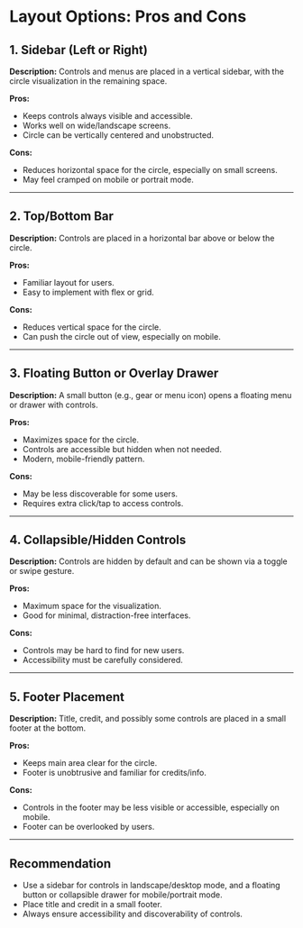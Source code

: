 # Layout Options: Pros and Cons

## 1. Sidebar (Left or Right)
**Description:** Controls and menus are placed in a vertical sidebar, with the circle visualization in the remaining space.

**Pros:**
- Keeps controls always visible and accessible.
- Works well on wide/landscape screens.
- Circle can be vertically centered and unobstructed.

**Cons:**
- Reduces horizontal space for the circle, especially on small screens.
- May feel cramped on mobile or portrait mode.

---

## 2. Top/Bottom Bar
**Description:** Controls are placed in a horizontal bar above or below the circle.

**Pros:**
- Familiar layout for users.
- Easy to implement with flex or grid.

**Cons:**
- Reduces vertical space for the circle.
- Can push the circle out of view, especially on mobile.

---

## 3. Floating Button or Overlay Drawer
**Description:** A small button (e.g., gear or menu icon) opens a floating menu or drawer with controls.

**Pros:**
- Maximizes space for the circle.
- Controls are accessible but hidden when not needed.
- Modern, mobile-friendly pattern.

**Cons:**
- May be less discoverable for some users.
- Requires extra click/tap to access controls.

---

## 4. Collapsible/Hidden Controls
**Description:** Controls are hidden by default and can be shown via a toggle or swipe gesture.

**Pros:**
- Maximum space for the visualization.
- Good for minimal, distraction-free interfaces.

**Cons:**
- Controls may be hard to find for new users.
- Accessibility must be carefully considered.

---

## 5. Footer Placement
**Description:** Title, credit, and possibly some controls are placed in a small footer at the bottom.

**Pros:**
- Keeps main area clear for the circle.
- Footer is unobtrusive and familiar for credits/info.

**Cons:**
- Controls in the footer may be less visible or accessible, especially on mobile.
- Footer can be overlooked by users.

---

## Recommendation
- Use a sidebar for controls in landscape/desktop mode, and a floating button or collapsible drawer for mobile/portrait mode.
- Place title and credit in a small footer.
- Always ensure accessibility and discoverability of controls.
